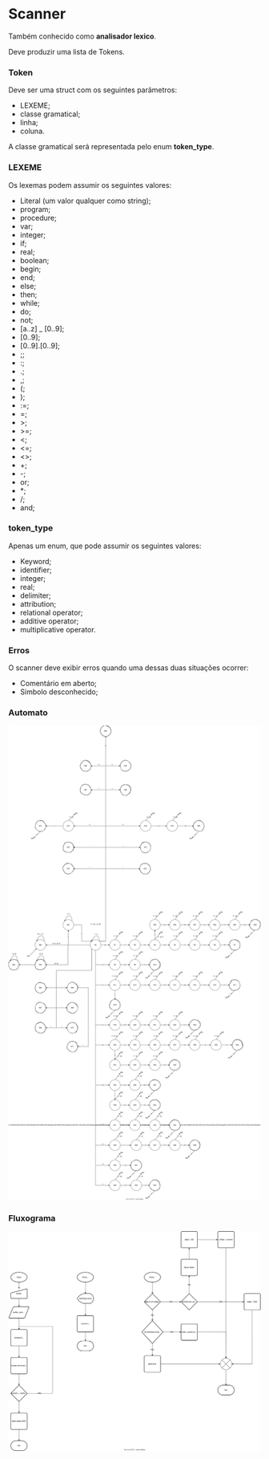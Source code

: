 # Scanner
Também conhecido como <b>analisador lexico</b>.

Deve produzir uma lista de Tokens.

### Token
Deve ser uma struct com os seguintes parâmetros:

- LEXEME;
- classe gramatical;
- linha;
- coluna.

A classe gramatical será representada pelo enum <b>token_type</b>.

### LEXEME

Os lexemas podem assumir os seguintes valores:

- Literal (um valor qualquer como string);
- program;
- procedure;
- var;
- integer;
- if;
- real;
- boolean;
- begin;
- end;
- else;
- then;
- while;
- do;
- not;
- [a..z] _ [0..9];
- [0..9];
- [0..9].[0..9];
- ;;
- :;
- .;
- ,;
- (;
- );
- :=;
- =;
- \>;
- \>=;
- <;
- <=;
- <>;
- +;
- -;
- or;
- *;
- /;
- and;

### token_type
Apenas um enum, que pode assumir os seguintes valores:

- Keyword;
- identifier;
- integer;
- real;
- delimiter;
- attribution;
- relational operator;
- additive operator;
- multiplicative operator.

### Erros
O scanner deve exibir erros quando uma dessas duas situações ocorrer:

- Comentário em aberto;
- Simbolo desconhecido;


### Automato
![automato](../../adicionais/Automato%20Pascal.drawio.svg)

### Fluxograma
![fluxograma do automato](../../adicionais/fluxograma%20automato.drawio.svg)